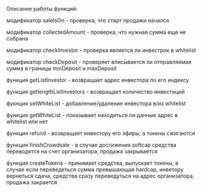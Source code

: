 Описание работы функций:

модификатор saleIsOn - проверка, что старт продажи начался

модификатор collectedAmount - проверка, что нужная сумма еще не собрана

модификатор checkInvestor - проверка является ли инвестрок в whitelist

модификатор checkDeposit - проверяет вписывается ли отправляемая сумма в границы minDeposit и maxDeposit

функция getListInvestor - возвращает адрес инвестора по его индексу

функция getlengthListInvestors - возвращает количество инвестиций

фукнция setWhiteList - добавление/удаление инвестора в/из whitelist

функция getWhiteList - показывает находиться ли данные адрес в whitelist или нет

функция refund - возвращает инвестору его эфиры, а токены сжигаются

функция finishCrowdsale - в случае достижения softcap средства переводятся на счет организатора, продажа закрывается

функция createTokens - принимает средства, выпускает токены, в случае если переведеться сумма превышающая hardcap, инветору вернеться сдача, средства сразу переведуться на адрес организатора, продажа закрается
